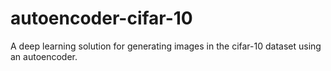 # autoencoder-cifar-10
A deep learning solution for generating images in the cifar-10 dataset using an autoencoder.
